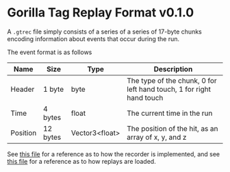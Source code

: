 # Gorilla Tag Replay Format v0.1.0

A `.gtrec` file simply consists of a series of a series of 17-byte chunks encoding information about events that occur during the run.

The event format is as follows

| Name     | Size     | Type            | Description                                                          |
| -------- | -------- | --------------- | -------------------------------------------------------------------- |
| Header   | 1 byte   | byte            | The type of the chunk, 0 for left hand touch, 1 for right hand touch |
| Time     | 4 bytes  | float           | The current time in the run                                          |
| Position | 12 bytes | Vector3\<float> | The position of the hit, as an array of x, y, and z                  |

See [this file](https://github.com/Graicc/GorillaKZ/blob/8a34e2c81614a7e16e238854719df26a44f58f87/GorillaKZ/Behaviours/ReplayManager.cs) for a reference as to how the recorder is implemented, and see [this file](https://github.com/Graicc/GorillaTagReplayViewer/blob/2e03705c030dd001b6c37b8b39f816f4056e2a70/src/Assets/Scripts/ReplayLoader.cs) for a reference as to how replays are loaded.
